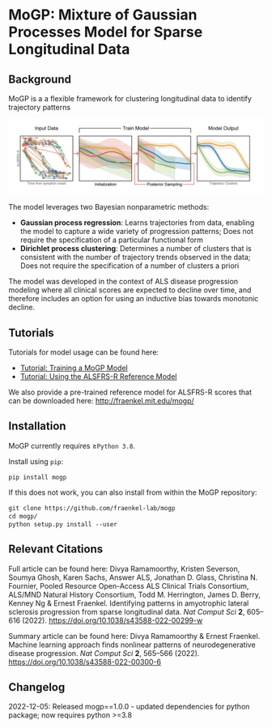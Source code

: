 # MoGP: Mixture of Gaussian Processes Model for Sparse Longitudinal Data

## Background
MoGP is a a flexible framework for clustering longitudinal data to identify trajectory patterns

![Visual Abstract](docs/mogp_visual_abstract.jpg)

The model leverages two Bayesian nonparametric methods:
- **Gaussian process regression**: Learns trajectories from data, enabling the model to capture a wide variety of progression patterns; Does not require the specification of a particular functional form
- **Dirichlet process clustering**: Determines a number of clusters that is consistent with the number of trajectory trends observed in the data; Does not require the specification of a number of clusters a priori

The model was developed in the context of ALS disease progression modeling where all clinical scores are expected to decline over  time, and therefore includes an option for using an inductive bias towards monotonic decline.

## Tutorials
Tutorials for model usage can be found here:
- [Tutorial: Training a MoGP Model](example/tutorial_train_mogp_model.ipynb)
- [Tutorial: Using the ALSFRS-R Reference Model](example/tutorial_reference_model_predictions.ipynb)

We also provide a pre-trained reference model for ALSFRS-R scores that can be downloaded here: http://fraenkel.mit.edu/mogp/

## Installation
MoGP currently requires $\geq$`Python 3.8`.

Install using `pip`:
```
pip install mogp
```

If this does not work, you can also install from within the MoGP repository:
```
git clone https://github.com/fraenkel-lab/mogp
cd mogp/
python setup.py install --user
```
## Relevant Citations
Full article can be found here:
Divya Ramamoorthy, Kristen Severson, Soumya Ghosh, Karen Sachs, Answer ALS, Jonathan D. Glass, Christina N. Fournier, Pooled Resource Open-Access ALS Clinical Trials Consortium, ALS/MND Natural History Consortium, Todd M. Herrington, James D. Berry, Kenney Ng & Ernest Fraenkel. Identifying patterns in amyotrophic lateral sclerosis progression from sparse longitudinal data. *Nat Comput Sci* **2**, 605–616 (2022). https://doi.org/10.1038/s43588-022-00299-w

Summary article can be found here:
Divya Ramamoorthy & Ernest Fraenkel. Machine learning approach finds nonlinear patterns of neurodegenerative disease progression. *Nat Comput Sci* **2**, 565–566 (2022). https://doi.org/10.1038/s43588-022-00300-6

## Changelog
2022-12-05: Released mogp==1.0.0 - updated dependencies for python package; now requires python >=3.8
